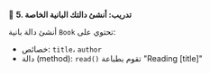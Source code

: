 🧪 **5. تدريب: أنشئ دالتك البانية الخاصة**

أنشئ دالة بانية `Book` تحتوي على:
*	خصائص: `title`، `author`
*	دالة (method): `read()` تقوم بطباعة "Reading [title]"
